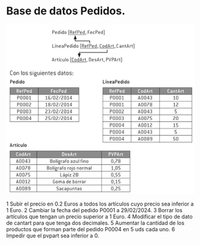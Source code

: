 # Base de datos Pedidos.


![Imagen de la base de datos](https://github.com/Blayneraptor/BBDD_SQL/blob/main/DML/DML_PEDIDOS/DMLPEDIDOS.png)


1 Subir el precio en 0.2 Euros a todos los artículos cuyo precio sea inferior a 1 Euro.
2 Cambiar la fecha del pedido P0001 a 29/02/2024.
3 Borrar los artículos que tengan un precio superior a 1 Euro.
4 Modificar el tipo de dato de cantart para que tenga dos decimales.
5 Aumentar la cantidad de los productos que forman parte del pedido P0004 en 5 uds cada uno.
6 Impedir que el pvpart sea inferior a 0.






